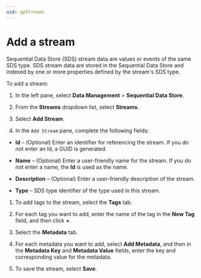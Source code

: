 ```yaml
---
uid: gpStreams
---
```


# Add a stream

Sequential Data Store (SDS) stream data are values or events of the same SDS type. SDS stream data are stored in the Sequential Data Store and indexed by one or more properties defined by the stream's SDS type. 

To add a stream:

1. In the left pane, select **Data Management** > **Sequential Data Store**.
   
1. From the **Streams** dropdown list, select **Streams**.
 
1. Select **Add Stream**.

1. In the `Add Stream` pane, complete the following fields:

 - **Id** &ndash; (Optional) Enter an identifier for referencing the stream. If you do not enter an Id, a GUID is generated.
   
 - **Name** &ndash; (Optional) Enter a user-friendly name for the stream. If you do not enter a name, the **Id** is used as the name. 
   
 - **Description** &ndash; (Optional) Enter a user-friendly description of the stream.
   
 - **Type** &ndash; SDS type identifier of the type used in this stream.

1. To add tags to the stream, select the **Tags** tab.

1. For each tag you want to add, enter the name of the tag in the **New Tag** field, and then click **+**. 

1. Select the **Metadata** tab.

1. For each metadata you want to add, select **Add Metadata**, and then in the **Metadata Key** and **Metadata Value** fields, enter the key and corresponding value for the metadata.

1. To save the stream, select **Save**.
